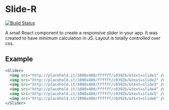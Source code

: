 # Slide-R 
[![Build Status](https://travis-ci.org/RomiC/slide-r.svg?branch=master)](https://travis-ci.org/RomiC/slide-r)

A small React component to create a responsive slider in your app. 
It was created to have minimum calculation in JS. Layout is totally
controlled over css.

## Example

```jsx
<Slider>
  <img src="http://placehold.it/1000x400/ffffff/c0392b/&text=slide1" />
  <img src="http://placehold.it/1000x400/ffffff/c0392b/&text=slide2" />
  <img src="http://placehold.it/1000x400/ffffff/c0392b/&text=slide3" />
  <img src="http://placehold.it/1000x400/ffffff/c0392b/&text=slide4" />
  <img src="http://placehold.it/1000x400/ffffff/c0392b/&text=slide5" />
  <img src="http://placehold.it/1000x400/ffffff/c0392b/&text=slide6" />
</Slider>
```